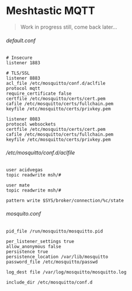 # Meshtastic MQTT
> Work in progress still, come back later...

###### default.conf
```
# Insecure
listener 1883

# TLS/SSL
listener 8883
acl_file /etc/mosquitto/conf.d/aclfile
protocol mqtt
require_certificate false
certfile /etc/mosquitto/certs/cert.pem
cafile /etc/mosquitto/certs/fullchain.pem
keyfile /etc/mosquitto/certs/privkey.pem

listener 8083
protocol websockets
certfile /etc/mosquitto/certs/cert.pem
cafile /etc/mosquitto/certs/fullchain.pem
keyfile /etc/mosquitto/certs/privkey.pem
```

###### /etc/mosquitto/conf.d/aclfile
```
user acidvegas
topic readwrite msh/#

user mate
topic readwrite msh/#

pattern write $SYS/broker/connection/%c/state
```

###### mosquito.conf
```
pid_file /run/mosquitto/mosquitto.pid

per_listener_settings true
allow_anonymous false
persistence true
persistence_location /var/lib/mosquitto
password_file /etc/mosquitto/passwd

log_dest file /var/log/mosquitto/mosquitto.log

include_dir /etc/mosquitto/conf.d
```